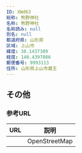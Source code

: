 ```yaml
---
ID: XWd63
総称: 熊野神社
名称: 熊野神社
名称読み: null
別名: null
都道府県: 山形県
区域: 上山市
緯度: 38.1437389
経度: 140.4397086
郵便番号: 9993113
住所: 山形県上山市蔵王
---
```


## その他

### 参考URL

| URL | 説明          |
| --- | ------------- |
|     | OpenStreetMap |
